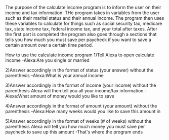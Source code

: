 The purpose of the calculate income program is to inform the user on their income and tax information. THe program takes
in variables from the user such as their marital status and their annual income. The program then uses these variables to
calculate for things such as social security tax, medicare tax, state income tax, federal income tax, and your total after
taxes. After the first part is completed the program also goes through a sections that tells you how much you must save 
per paycheck if you want to save a certain amount over a certain time period.

How to use the calculate income program
1)Tell Alexa to open calculate income
-Alexa:Are you single or married

2)Answer accordingly in the format of status (your answer) without the parenthesis
-Alexa:What is your annual income

3)Answer accordingly in the format of income (your income) without the parenthesis
Alexa will then tell you all your income/tax information
-Alexa:What amount of money would you like to save

4)Answer accordingly in the format of amount (your amount) without the parenthesis
-Alexa:How many weeks would you like to save this amount in

5)Answer accordingly in the format of weeks (# of weeks) without the parenthesis
Alexa will tell you how much money you must save per paycheck to save up this amount
-That's where the program ends
